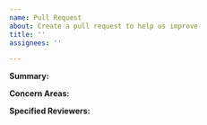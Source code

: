 ```yaml
---
name: Pull Request
about: Create a pull request to help us improve
title: ''
assignees: ''

---
```


<!-- 

Pull requests to branches will enable build automation. 
Please ensure you understand the guidelines in our Contributing document before performing a pull request.

master,development,stable - "ci skip" to skip build
development - "upload skip" to skip pypi test depolyment
stable - "upload skip" to skip pypi depolyment

-->
**Summary:**
<!-- A clear and concise description of what the pull request contains. -->

**Concern Areas:**
<!--A clear and concise description of any concerning areas that may need extra attention during the pull request.-->

**Specified Reviewers:**
<!-- use @Mention to name any specific reviewers so they will be alerted -->
